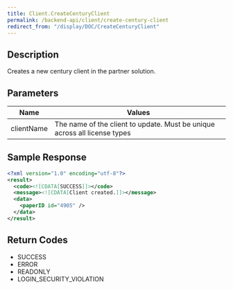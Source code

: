 ```yaml
---
title: Client.CreateCenturyClient
permalink: /backend-api/client/create-century-client
redirect_from: "/display/DOC/CreateCenturyClient"
---
```


## Description
Creates a new century client in the partner solution.

## Parameters

| Name       | Values
|------------|---------------------------------------------------------------------------
| clientName | The name of the client to update. Must be unique across all license types


## Sample Response

```xml
<?xml version="1.0" encoding="utf-8"?>
<result>
  <code><![CDATA[SUCCESS]]></code>
  <message><![CDATA[Client created.]]></message>
  <data>
    <paperID id="4905" />
  </data>
</result>
```

## Return Codes

* SUCCESS
* ERROR
* READONLY
* LOGIN_SECURITY_VIOLATION